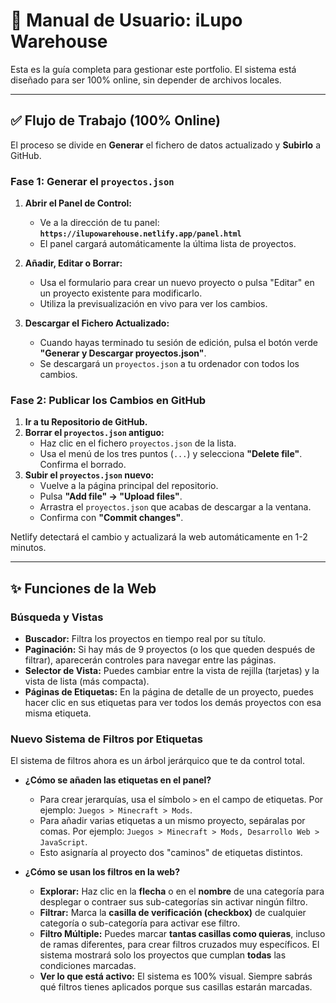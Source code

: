 # 📖 Manual de Usuario: iLupo Warehouse

Esta es la guía completa para gestionar este portfolio. El sistema está diseñado para ser 100% online, sin depender de archivos locales.

---

## ✅ Flujo de Trabajo (100% Online)

El proceso se divide en **Generar** el fichero de datos actualizado y **Subirlo** a GitHub.

### Fase 1: Generar el `proyectos.json`

1.  **Abrir el Panel de Control:**
    * Ve a la dirección de tu panel: **`https://ilupowarehouse.netlify.app/panel.html`**
    * El panel cargará automáticamente la última lista de proyectos.

2.  **Añadir, Editar o Borrar:**
    * Usa el formulario para crear un nuevo proyecto o pulsa "Editar" en un proyecto existente para modificarlo.
    * Utiliza la previsualización en vivo para ver los cambios.

3.  **Descargar el Fichero Actualizado:**
    * Cuando hayas terminado tu sesión de edición, pulsa el botón verde **"Generar y Descargar proyectos.json"**.
    * Se descargará un `proyectos.json` a tu ordenador con todos los cambios.

### Fase 2: Publicar los Cambios en GitHub

1.  **Ir a tu Repositorio de GitHub.**
2.  **Borrar el `proyectos.json` antiguo:**
    * Haz clic en el fichero `proyectos.json` de la lista.
    * Usa el menú de los tres puntos (`...`) y selecciona **"Delete file"**. Confirma el borrado.
3.  **Subir el `proyectos.json` nuevo:**
    * Vuelve a la página principal del repositorio.
    * Pulsa **"Add file" -> "Upload files"**.
    * Arrastra el `proyectos.json` que acabas de descargar a la ventana.
    * Confirma con **"Commit changes"**.

Netlify detectará el cambio y actualizará la web automáticamente en 1-2 minutos.

---

## ✨ Funciones de la Web

### Búsqueda y Vistas
* **Buscador:** Filtra los proyectos en tiempo real por su título.
* **Paginación:** Si hay más de 9 proyectos (o los que queden después de filtrar), aparecerán controles para navegar entre las páginas.
* **Selector de Vista:** Puedes cambiar entre la vista de rejilla (tarjetas) y la vista de lista (más compacta).
* **Páginas de Etiquetas:** En la página de detalle de un proyecto, puedes hacer clic en sus etiquetas para ver todos los demás proyectos con esa misma etiqueta.

### Nuevo Sistema de Filtros por Etiquetas

El sistema de filtros ahora es un árbol jerárquico que te da control total.

* **¿Cómo se añaden las etiquetas en el panel?**
    * Para crear jerarquías, usa el símbolo `>` en el campo de etiquetas. Por ejemplo: `Juegos > Minecraft > Mods`.
    * Para añadir varias etiquetas a un mismo proyecto, sepáralas por comas. Por ejemplo: `Juegos > Minecraft > Mods, Desarrollo Web > JavaScript`.
    * Esto asignaría al proyecto dos "caminos" de etiquetas distintos.

* **¿Cómo se usan los filtros en la web?**
    * **Explorar:** Haz clic en la **flecha** o en el **nombre** de una categoría para desplegar o contraer sus sub-categorías sin activar ningún filtro.
    * **Filtrar:** Marca la **casilla de verificación (checkbox)** de cualquier categoría o sub-categoría para activar ese filtro.
    * **Filtro Múltiple:** Puedes marcar **tantas casillas como quieras**, incluso de ramas diferentes, para crear filtros cruzados muy específicos. El sistema mostrará solo los proyectos que cumplan **todas** las condiciones marcadas.
    * **Ver lo que está activo:** El sistema es 100% visual. Siempre sabrás qué filtros tienes aplicados porque sus casillas estarán marcadas.
